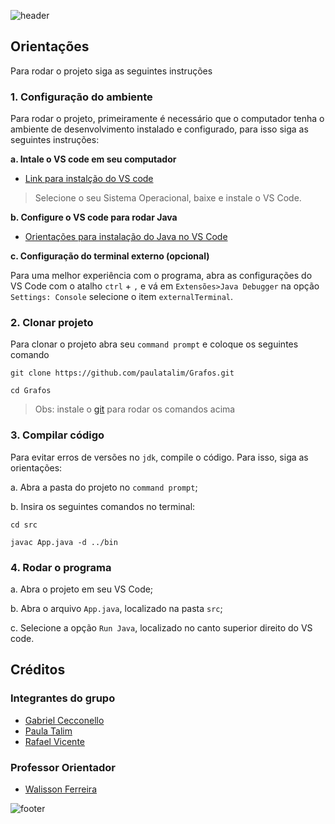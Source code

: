 ![header](https://capsule-render.vercel.app/api?type=waving&color=d736ff&fontColor=ffffff&height=200&section=header&text=Grafos&fontSize=45&animation=fadeIn&fontAlignY=38)

## Orientações

Para rodar o projeto siga as seguintes instruções

### 1. Configuração do ambiente

Para rodar o projeto, primeiramente é necessário que o computador tenha o ambiente de desenvolvimento instalado e configurado, para isso siga as seguintes instruções:

**a. Intale o VS code em seu computador**

- [Link para instalção do VS code](https://code.visualstudio.com/download)

> Selecione o seu Sistema Operacional, baixe e instale o VS Code.

**b. Configure o VS code para rodar Java**

- [Orientações para instalação do Java no VS Code](https://code.visualstudio.com/docs/java/java-tutorial)

**c. Configuração do terminal externo (opcional)**

Para uma melhor experiência com o programa, abra as configurações do VS Code com o atalho `ctrl` + `,` e vá em `Extensões>Java Debugger` na opção `Settings: Console` selecione o item `externalTerminal`.


### 2. Clonar projeto

Para clonar o projeto abra seu `command prompt` e coloque os seguintes comando

```
git clone https://github.com/paulatalim/Grafos.git
```

```
cd Grafos
```

> Obs: instale o [git](https://git-scm.com/) para rodar os comandos acima

### 3. Compilar código

Para evitar erros de versões no `jdk`, compile o código. Para isso, siga as orientações:

a. Abra a pasta do projeto no `command prompt`;

b. Insira os seguintes comandos no terminal:

```
cd src
```

```
javac App.java -d ../bin
```

### 4. Rodar o programa

a. Abra o projeto em seu VS Code;

b. Abra o arquivo `App.java`, localizado na pasta `src`;

c. Selecione a opção `Run Java`, localizado no canto superior direito do VS code.

## Créditos

### Integrantes do grupo

- [Gabriel Cecconello](https://www.linkedin.com/in/gabriel-cecconello/)
- [Paula Talim](https://www.linkedin.com/in/paulatalim/)
- [Rafael Vicente](https://www.linkedin.com/in/rafael-vicente-8726a6204/)

### Professor Orientador

- [Walisson Ferreira](https://www.linkedin.com/in/walisson-ferreira-4b580a36/)

![footer](https://capsule-render.vercel.app/api?type=waving&color=d736ff&height=200&section=footer&animation=fadeIn)
